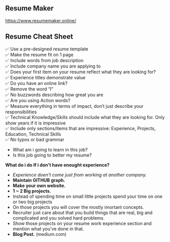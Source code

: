 **Resume Maker**
---------------
https://www.resumemaker.online/

**Resume Cheat Sheet**
---------------

✅ Use a pre-designed resume template    
✅ Make the resume fit on 1 page   
✅ Include words from job description  
✅ Include company name you are applying to  
✅ Does your first item on your resume reflect what they are looking for?  
✅ Experience titles demonstrate value  
✅ Do you have an online link?  
✅ Remove the word “I”  
✅ No buzzwords describing how great you are  
✅ Are you using Action words?  
✅ Measure everything in terms of impact, don’t just describe your responsibilities  
✅ Technical Knowledge/Skills should include what they are looking for. Only show years if it is impressive  
✅ Include only sections/items that are impressive: Experience, Projects, Education, Technical Skills  
✅ No typos or bad grammar  

* What am i going to learn in this job?
* Is this job going to better my resume?
  
**What do i do If i don't have enought experience?**
* _Experience doen't come just from working at another company._
* **Maintain GITHUB graph.**
* **Make your own website.**
* **1 ~ 2 Big projects.**
* Instead of spending time on small little projects spend your time on one or two big projects 
* On those projects you will cover the mostly imortant concepts.
* Recruiter just care about that you build things that are real, big and complicated and you solved hard problems.
* Show those projects on your resume work experience section and mention what you've done in that.
* **Blog Post.** (medium.com)